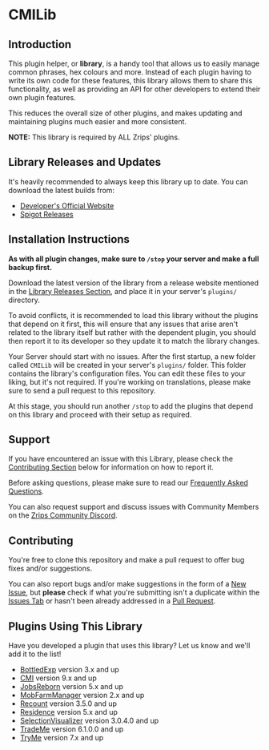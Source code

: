 # CMILib

## Introduction

This plugin helper, or **library**, is a handy tool that allows us to easily manage common phrases, hex colours and more. Instead of each plugin having to write its own code for these features, this library allows them to share this functionality, as well as providing an API for other developers to extend their own plugin features. 

This reduces the overall size of other plugins, and makes updating and maintaining plugins much easier and more consistent.

**NOTE:** This library is required by ALL Zrips' plugins.

## Library Releases and Updates

It's heavily recommended to always keep this library up to date. You can download the latest builds from:

- [Developer's Official Website](https://www.zrips.net/cmilib/)
- [Spigot Releases](https://www.spigotmc.org/resources/87610/)

## Installation Instructions

**As with all plugin changes, make sure to `/stop` your server and make a full backup first.**

Download the latest version of the library from a release website mentioned in the [Library Releases Section](#library-releases-and-updates), and place it in your server's `plugins/` directory.

To avoid conflicts, it is recommended to load this library without the plugins that depend on it first, this will ensure that any issues that arise aren't related to the library itself but rather with the dependent plugin, you should then report it to its developer so they update it to match the library changes.

Your Server should start with no issues. After the first startup, a new folder called `CMILib` will be created in your server's `plugins/` folder. This folder contains the library's configuration files. You can edit these files to your liking, but it's not required.
If you're working on translations, please make sure to send a pull request to this repository.

At this stage, you should run another `/stop` to add the plugins that depend on this library and proceed with their setup as required.

## Support

If you have encountered an issue with this Library, please check the [Contributing Section](#contributing) below for information on how to report it.

Before asking questions, please make sure to read our [Frequently Asked Questions](https://www.zrips.net/cmilib/faq/).

You can also request support and discuss issues with Community Members on the [Zrips Community Discord](https://discord.gg/dDMamN4).

## Contributing

You're free to clone this repository and make a pull request to offer bug fixes and/or suggestions.

You can also report bugs and/or make suggestions in the form of a [New Issue](https://github.com/Zrips/CMILib/issues/new), but **please** check if what you're submitting isn't a duplicate within the [Issues Tab](https://github.com/Zrips/CMILib/issues) or hasn't been already addressed in a [Pull Request](https://github.com/Zrips/CMILib/pulls).

## Plugins Using This Library

Have you developed a plugin that uses this library? Let us know and we'll add it to the list!

- [BottledExp](https://www.spigotmc.org/resources/bottledexp.2815/) version 3.x and up
- [CMI](https://www.spigotmc.org/resources/cmi-298-commands-insane-kits-portals-essentials-economy-mysql-sqlite-much-more.3742/) version 9.x and up
- [JobsReborn](https://www.spigotmc.org/resources/jobs-reborn.4216/) version 5.x and up
- [MobFarmManager](https://www.spigotmc.org/resources/mob-farm-manager-supports-1-7-10-up-to-1-19-hopper-support.15127/) version 2.x and up
- [Recount](https://www.spigotmc.org/resources/recount.3962/) version 3.5.0 and up
- [Residence](https://www.spigotmc.org/resources/residence-1-7-10-up-to-1-19.11480/) version 5.x and up
- [SelectionVisualizer](https://www.spigotmc.org/resources/selection-visualizer.22631/) version 3.0.4.0 and up
- [TradeMe](https://www.spigotmc.org/resources/trademe-with-api-to-create-custom-trades-1-7-10-1-19-x.7544/) version 6.1.0.0 and up
- [TryMe](https://www.spigotmc.org/resources/tryme.3330/) version 7.x and up

